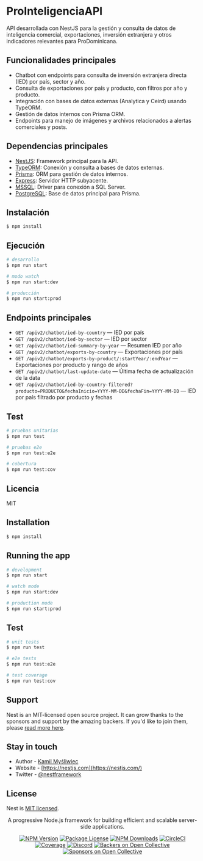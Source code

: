 
# ProInteligenciaAPI

API desarrollada con NestJS para la gestión y consulta de datos de inteligencia comercial, exportaciones, inversión extranjera y otros indicadores relevantes para ProDominicana.

## Funcionalidades principales
- Chatbot con endpoints para consulta de inversión extranjera directa (IED) por país, sector y año.
- Consulta de exportaciones por país y producto, con filtros por año y producto.
- Integración con bases de datos externas (Analytica y Ceird) usando TypeORM.
- Gestión de datos internos con Prisma ORM.
- Endpoints para manejo de imágenes y archivos relacionados a alertas comerciales y posts.

## Dependencias principales
- [NestJS](https://nestjs.com/): Framework principal para la API.
- [TypeORM](https://typeorm.io/): Conexión y consulta a bases de datos externas.
- [Prisma](https://www.prisma.io/): ORM para gestión de datos internos.
- [Express](https://expressjs.com/): Servidor HTTP subyacente.
- [MSSQL](https://www.npmjs.com/package/mssql): Driver para conexión a SQL Server.
- [PostgreSQL](https://www.postgresql.org/): Base de datos principal para Prisma.

## Instalación

```bash
$ npm install
```

## Ejecución

```bash
# desarrollo
$ npm run start

# modo watch
$ npm run start:dev

# producción
$ npm run start:prod
```

## Endpoints principales

- `GET /apiv2/chatbot/ied-by-country` — IED por país
- `GET /apiv2/chatbot/ied-by-sector` — IED por sector
- `GET /apiv2/chatbot/ied-summary-by-year` — Resumen IED por año
- `GET /apiv2/chatbot/exports-by-country` — Exportaciones por país
- `GET /apiv2/chatbot/exports-by-product/:startYear/:endYear` — Exportaciones por producto y rango de años
- `GET /apiv2/chatbot/last-update-date` — Última fecha de actualización de la data
- `GET /apiv2/chatbot/ied-by-country-filtered?producto=PRODUCTO&fechaInicio=YYYY-MM-DD&fechaFin=YYYY-MM-DD` — IED por país filtrado por producto y fechas


## Test

```bash
# pruebas unitarias
$ npm run test

# pruebas e2e
$ npm run test:e2e

# cobertura
$ npm run test:cov
```

## Licencia

MIT

## Installation

```bash
$ npm install
```

## Running the app

```bash
# development
$ npm run start

# watch mode
$ npm run start:dev

# production mode
$ npm run start:prod
```

## Test

```bash
# unit tests
$ npm run test

# e2e tests
$ npm run test:e2e

# test coverage
$ npm run test:cov
```

## Support

Nest is an MIT-licensed open source project. It can grow thanks to the sponsors and support by the amazing backers. If you'd like to join them, please [read more here](https://docs.nestjs.com/support).

## Stay in touch

- Author - [Kamil Myśliwiec](https://kamilmysliwiec.com)
- Website - [https://nestjs.com](https://nestjs.com/)
- Twitter - [@nestframework](https://twitter.com/nestframework)

## License

Nest is [MIT licensed](LICENSE).


<p align="center">A progressive Node.js framework for building efficient and scalable server-side applications.</p>

<p align="center">
	<a href="https://www.npmjs.com/package/@nestjs/core"><img src="https://img.shields.io/npm/v/@nestjs/core.svg" alt="NPM Version" /></a>
	<a href="https://www.npmjs.com/package/@nestjs/core"><img src="https://img.shields.io/npm/l/@nestjs/core.svg" alt="Package License" /></a>
	<a href="https://www.npmjs.com/package/@nestjs/core"><img src="https://img.shields.io/npm/dm/@nestjs/core.svg" alt="NPM Downloads" /></a>
	<a href="https://circleci.com/gh/nestjs/nest"><img src="https://img.shields.io/circleci/project/github/nestjs/nest/master.svg" alt="CircleCI" /></a>
	<a href="https://coveralls.io/github/nestjs/nest?branch=master"><img src="https://img.shields.io/coveralls/github/nestjs/nest/master.svg" alt="Coverage" /></a>
	<a href="https://discord.gg/nestjs"><img src="https://img.shields.io/discord/428938820624256000.svg" alt="Discord" /></a>
	<a href="https://opencollective.com/nest"><img src="https://opencollective.com/nest/backers/badge.svg" alt="Backers on Open Collective" /></a>
	<a href="https://opencollective.com/nest/sponsors/0/website"><img src="https://opencollective.com/nest/sponsors/badge.svg" alt="Sponsors on Open Collective" /></a>
</p>

